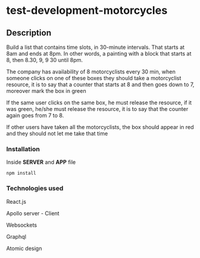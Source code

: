 # test-development-motorcycles

## Description

Build a list that contains time slots, in 30-minute intervals. That starts at 8am and ends at 8pm. In other words, a painting with a block that starts at 8, then 8.30, 9, 9 30 until 8pm.

The company has availability of 8 motorcyclists every 30 min, when someone clicks on one of these boxes they should take a motorcyclist resource, it is to say that a counter that starts at 8 and then goes down to 7, moreover mark the box in green

If the same user clicks on the same box, he must release the resource, if it was green, he/she must release the resource, it is to say that the counter again goes from 7 to 8.

If other users have taken all the motorcyclists, the box should appear in red and they should not let me take that time

### Installation

Inside **SERVER** and **APP** file
```
npm install
```

### Technologies used
React.js

Apollo server - Client

Websockets

Graphql

Atomic design

